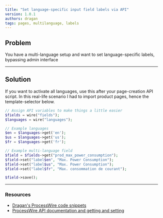 ```yaml
---
title: "Set language-specific input field labels via API"
version: 1.0.1
authors: dragan
tags: pages, multilanguage, labels
---
```


## Problem

You have a multi-language setup and want to set language-specific labels, bypassing admin interface

---

## Solution

If you want to activate all languages, use this after your page-creation API script. In this real-life scenario I had to import product pages, hence the template-selector below.

```php
// Assign API variables to make things a little easier
$fields = wire("fields");
$languages = wire("languages");

// Example languages
$en = $languages->get('en');
$us = $languages->get('us');
$fr = $languages->get('fr');

// Example multi-language field
$field = $fields->get("prod_max_power_consumption");
$field->set("label$en", "Max. Power Consumption");
$field->set("label$us", "Max. Power Consumption");
$field->set("label$fr", "Max. consommation de courant");

$field->save();
```

---

### Resources

-   [Dragan's ProcessWire code snippets](https://github.com/dragan1700/pw/blob/master/setFieldLabels.php)
-   [ProcessWire API documentation and getting and setting](http://processwire.com/api/multi-language-support/multi-language-fields/#getting-and-setting)
